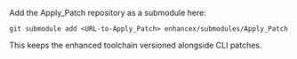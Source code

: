 Add the Apply_Patch repository as a submodule here:

```
git submodule add <URL-to-Apply_Patch> enhancex/submodules/Apply_Patch
```

This keeps the enhanced toolchain versioned alongside CLI patches.
